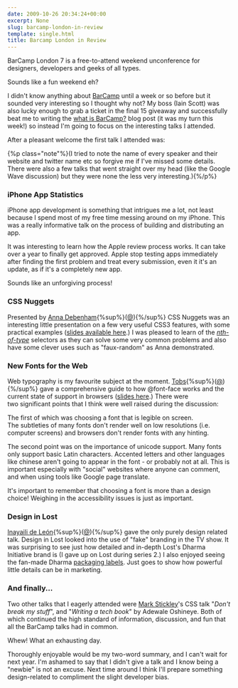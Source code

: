 ```yaml
---
date: 2009-10-26 20:34:24+00:00
excerpt: None
slug: barcamp-london-in-review
template: single.html
title: Barcamp London in Review
---
```


BarCamp London 7 is a free-to-attend weekend unconference for designers, developers and geeks of all types.

Sounds like a fun weekend eh?

I didn't know anything about [BarCamp](http://www.barcamplondon.org) until a week or so before but it sounded very interesting so I thought why not? My boss (Iain Scott) was also lucky enough to grab a ticket in the final 15 giveaway and successfully beat me to writing the [what is BarCamp?](http://basecreative.eu/news.html?article=60#article_60) blog post (it was my turn this week!) so instead I'm going to focus on the interesting talks I attended.

After a pleasant welcome the first talk I attended was:

{%p class="note"%}(I tried to note the name of every speaker and their website and twitter name etc so forgive me if I've missed some details. There were also a few talks that went straight over my head (like the Google Wave discussion) but they were none the less very interesting.){%/p%}




### iPhone App Statistics


iPhone app development is something that intrigues me a lot, not least because I spend most of my free time messing around on my iPhone. This was a really informative talk on the process of building and distributing an app.

It was interesting to learn how the Apple review process works. It can take over a year to finally get approved. Apple stop testing apps immediately after finding the first problem and treat every submission, even it it's an update, as if it's a completely new app.

Sounds like an unforgiving process!


### CSS Nuggets


Presented by [Anna Debenham](http://maban.co.uk){%sup%}([@](http://www.twitter.com/anna_debenham/)){%/sup%} CSS Nuggets was an interesting little presentation on a few very useful CSS3 features, with some practical examples ([slides available here](http://maban.co.uk/index.php/2009/10/26/css-nuggets/).) I was pleased to learn of the _[nth-of-type](http://www.w3.org/TR/css3-selectors/#structural-pseudos)_ selectors as they can solve some very common problems and also have some clever uses such as "faux-random" as Anna demonstrated.


### New Fonts for the Web


Web typography is my favourite subject at the moment. [Tobs](http://www.mindgarden.de/){%sup%}([@](http://www.twitter.com/tobestobs)) {%/sup%} gave a comprehensive guide to how @font-face works and the current state of support in browsers ([slides here](http://www.mindgarden.de/new-fonts-for-the-web-my-barcamp-presentation-about-font-face).) There were two significant points that I think were well raised during the discussion:

The first of which was choosing a font that is legible on screen. The subtleties of many fonts don't render well on low resolutions (i.e. computer screens) and browsers don't render fonts with any hinting.

The second point was on the importance of unicode support. Many fonts only support basic Latin characters. Accented letters and other languages like chinese aren't going to appear in the font - or probably not at all. This is important especially with "social" websites where anyone can comment, and when using tools like Google page translate.

It's important to remember that choosing a font is more than a design choice! Weighing in the accessibility issues is just as important.


### Design in Lost


[Inayaili de León](http://yaili.com){%sup%}([@](http://twitter.com/yaili)){%/sup%} gave the only purely design related talk. Design in Lost looked into the use of "fake" branding in the TV show. It was surprising to see just how detailed and in-depth Lost's Dharma Initiative brand is (I gave up on Lost during series 2.) I also enjoyed seeing the fan-made Dharma [packaging labels](http://maxpictures.com/weblog/2007/04/10/lost-labels-for-your-dharma-initiative-needs/). Just goes to show how powerful little details can be in marketing.


### And finally...


Two other talks that I eagerly attended were [Mark Stickley](http://twitter.com/markstickley/)'s CSS talk "_Don't break my stuff_", and "_Writing a tech book_" by Adewale Oshineye. Both of which continued the high standard of information, discussion, and fun that all the BarCamp talks had in common.

Whew! What an exhausting day.

Thoroughly enjoyable would be my two-word summary, and I can't wait for next year. I'm ashamed to say that I didn't give a talk and I know being a "newbie" is not an excuse. Next time around I think I'll prepare something design-related to compliment the slight developer bias.

